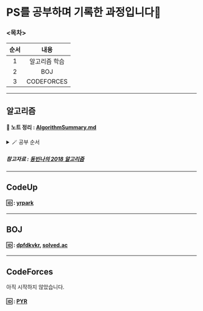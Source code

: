 # PS를 공부하며 기록한 과정입니다🙂

### <목차>
<!--Table-->
|순서|내용|
|:--:|:--:|
|1|알고리즘 학습|
|2|BOJ|
|3|CODEFORCES|

___
## 알고리즘

#### 📝 노트 정리 : [AlgorithmSummary.md](https://github.com/yerang2zzang/CodingTest/blob/main/AlgorithmSummary.md)
<details><summary>🪄 공부 순서</summary>
<p>

 - [x] 선택 정렬
 - [x] 버블 정렬
 - [x] 삽입 정렬
 - [x] 퀵 정렬
 - [x] 병합 정렬
 - [x] C++ STL sort(), 큐, 스택
 - [x] 힙 정렬
 - [x] 계수 정렬
 - [x] 심화 정렬 문제 풀이
 - [x] 스택
 - [x] 큐
 - [x] 너비 우선 탐색(BFS)
 - [x] 깊이 우선 탐색(DFS)
 - [x] Union-Find(합집합 찾기)
 - [x] 크루스칼 알고리즘(Kruskal Algorithm)
 - [x] 이진 트리의 구현 및 순회(Traversal)
 - [x] 다이나믹 프로그래밍(Dynamic Programming)
 - [x] 에라토스테네스의 체
 - [x] 플로이드 와샬(Floyd Warshall) 알고리즘
 - [x] 위상 정렬(Topology Sort)
 - [x] 강한 결합 요소
 - [x] 네트워크 플로우
 - [x] 위상 정렬 기초 문제풀이
 - [ ] 이분 매칭(Pipartite Matching)
 - [ ] KMP(Knuth-Morris-Pratt) 알고리즘
 - [ ] 라빈 카프 알고리즘
 - [ ] 이분 매칭 기초 문제풀이
 - [ ] 강한 결합 요소 기초 문제풀이
 - [ ] 그리디(Greedy) 알고리즘
 - [ ] 구글 코드 잼 2018에서 살펴보는 기초 그리디 문제
 - [ ] 에라토스테네스의 체 기초 문제풀이
 - [ ] 분할 정복 기초 문제풀이
 - [ ] 이분 탐색(Binary Search)
 - [ ] 세그먼트 트리
 - [ ] 최소 공통 조상
 - [ ] 깃허브로 알고리즘 정답 소스코드 관리하기
 - [ ] 인덱스 트리
 - [ ] 비트 마스크
</p>
</details>

##### 참고자료 : [동빈나의 2018 알고리즘](https://blog.naver.com/ndb796)

___

## CodeUp

#### 🆔 : [yrpark](https://codeup.kr/userinfo.php?user=yrpark)

___

## BOJ

#### 🆔 : [dpfdkvkr](https://www.acmicpc.net/user/dpfkdvkr), [solved.ac](https://solved.ac/profile/dpfkdvkr)

___

## CodeForces

아직 시작하지 않았습니다.

#### 🆔 : [PYR](https://codeforces.com/profile/PYR)
